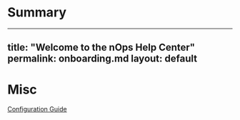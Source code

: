 # Summary
---
title: "Welcome to the nOps Help Center"
permalink: onboarding.md
layout: default
---

# Misc
[Configuration Guide](./Configurations/onboarding.md)
